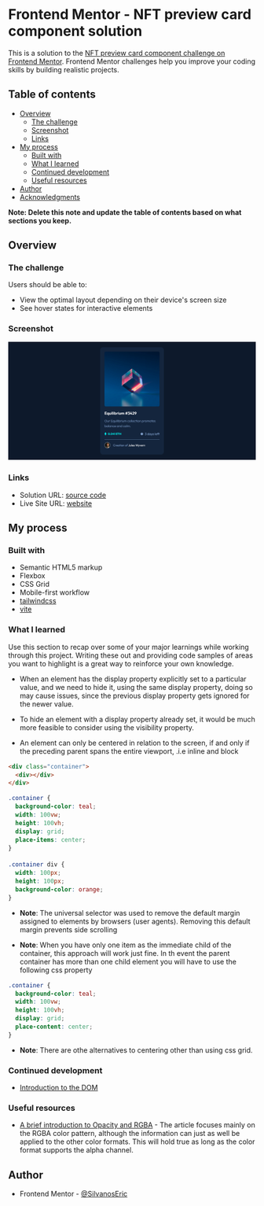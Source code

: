 # Frontend Mentor - NFT preview card component solution

This is a solution to the [NFT preview card component challenge on Frontend Mentor](https://www.frontendmentor.io/challenges/nft-preview-card-component-SbdUL_w0U). Frontend Mentor challenges help you improve your coding skills by building realistic projects.

## Table of contents

- [Overview](#overview)
  - [The challenge](#the-challenge)
  - [Screenshot](#screenshot)
  - [Links](#links)
- [My process](#my-process)
  - [Built with](#built-with)
  - [What I learned](#what-i-learned)
  - [Continued development](#continued-development)
  - [Useful resources](#useful-resources)
- [Author](#author)
- [Acknowledgments](#acknowledgments)

**Note: Delete this note and update the table of contents based on what sections you keep.**

## Overview

### The challenge

Users should be able to:

- View the optimal layout depending on their device's screen size
- See hover states for interactive elements

### Screenshot

![](./screenshot.png)

### Links

- Solution URL: [source code](https://github.com/SilvanosEric/nft-preview-card-component)
- Live Site URL: [website](https://silvanoseric.github.io/nft-preview-card-component/)

## My process

### Built with

- Semantic HTML5 markup
- Flexbox
- CSS Grid
- Mobile-first workflow
- [tailwindcss](https://tailwindcss.com/)
- [vite](https://vitejs.dev/)

### What I learned

Use this section to recap over some of your major learnings while working through this project. Writing these out and providing code samples of areas you want to highlight is a great way to reinforce your own knowledge.

- When an element has the display property explicitly set to a particular value, and we need to hide it, using the same display property, doing so may cause issues, since the previous display property gets ignored for the newer value.

- To hide an element with a display property already set, it would be much more feasible to consider using the visibility property.

- An element can only be centered in relation to the screen, if and only if the preceding parent spans the entire viewport, .i.e inline and block

```html
<div class="container">
  <div></div>
</div>
```

```css
.container {
  background-color: teal;
  width: 100vw;
  height: 100vh;
  display: grid;
  place-items: center;
}

.container div {
  width: 100px;
  height: 100px;
  background-color: orange;
}
```

- **Note**: The universal selector was used to remove the default margin assigned to elements by browsers (user agents). Removing this default margin prevents side scrolling

- **Note**: When you have only one item as the immediate child of the container, this approach will work just fine. In th event the parent container has more than one child element you will have to use the following css property

```css
.container {
  background-color: teal;
  width: 100vw;
  height: 100vh;
  display: grid;
  place-content: center;
}
```

- **Note**: There are othe alternatives to centering other than using css grid.

### Continued development

- [Introduction to the DOM](https://developer.mozilla.org/en-US/docs/Web/API/Document_Object_Model/Introduction)

### Useful resources

- [A brief introduction to Opacity and RGBA](https://www.css3.info/introduction-opacity-rgba/) - The article focuses mainly on the RGBA color pattern, although the information can just as well be applied to the other color formats. This will hold true as long as the color format supports the alpha channel.

## Author

- Frontend Mentor - [@SilvanosEric](https://www.frontendmentor.io/profile/SilvanosEric)
